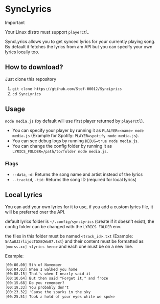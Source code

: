# SyncLyrics

> [!IMPORTANT]
> Your Linux distro must support `playerctl`.

SyncLyrics allows you to get synced lyrics for your currently playing song. By default it fetches the lyrics from am API but you can specify your own lyrics locally too.

## How to download?

Just clone this repository

1. `git clone https://gtihub.com/Stef-00012/SyncLyrics`
2. `cd SyncLyrics`

## Usage

`node media.js` (by default will use first player returned by `playerctl`).

- You can specify your player by running it as `PLALYER=<name> node media.js` (Example for Spotify: `PLAYER=spotify node media.js`).
- You can see debug logs by running `DEBUG=true node media.js`.
- You can change the config folder by running it as `LYRICS_FOLDER=/path/to/folder node media.js`.

### Flags

- `--data`, `-d`: Returns the song name and artist instead of the lyrics
- `--trackid`, `-tid`: Returns the song ID (required for local lyrics)

## Local Lyrics

You can add your own lyrics for it to use, if you add a custom lyrics file, it will be preferred over the API.

default lyrics folder is `~/.config/syncLyrics` (create if it doesn't exist), the config folder can be changed with the `LYRICS_FOLDER` env.

the files in this folder must be named `<track_id>.txt` (Example: `5nAu0J2rlijocTGX8QWo07.txt`) and their content must be formatted as `[mm:ss.xx] <lyrics here>` and each one must be on a new line.

Example:
```txt
[00:00.00] 5th of November
[00:04.03] When I walked you home
[00:08.15] That's when I nearly said it
[00:10.64] But then said "Forget it," and froze
[00:15.68] Do you remember?
[00:19.33] You probably don't
[00:23.32] 'Cause the sparks in the sky
[00:25.51] Took a hold of your eyes while we spoke
```